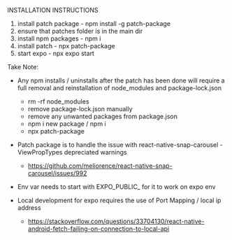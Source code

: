 INSTALLATION INSTRUCTIONS
1. install patch package - npm install -g patch-package
2. ensure that patches folder is in the main dir
3. install npm packages - npm i
4. install patch - npx patch-package
5. start expo - npx expo start


Take Note:
- Any npm installs / uninstalls after the patch has been done will require a full removal and reinstallation of node_modules and package-lock.json
    - rm -rf node_modules
    - remove package-lock.json manually
    - remove any unwanted packages from package.json
    - npm i new package / npm i
    - npx patch-package

- Patch package is to handle the issue with react-native-snap-carousel - ViewPropTypes depreciated warnings
    - https://github.com/meliorence/react-native-snap-carousel/issues/992

- Env var needs to start with EXPO_PUBLIC_ for it to work on expo env

- Local development for expo requires the use of Port Mapping / local ip address 
    - https://stackoverflow.com/questions/33704130/react-native-android-fetch-failing-on-connection-to-local-api



 
